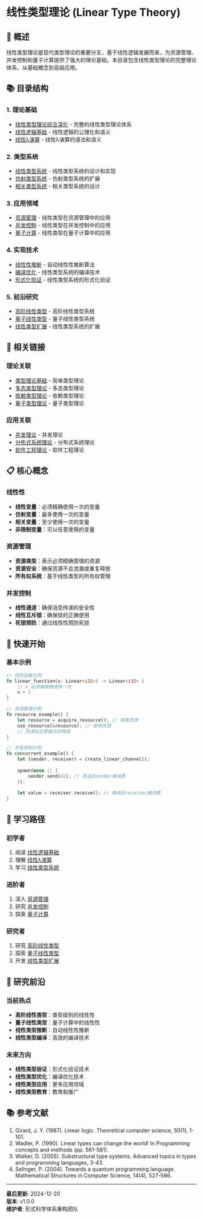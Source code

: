 # 线性类型理论 (Linear Type Theory)

## 🎯 **概述**

线性类型理论是现代类型理论的重要分支，基于线性逻辑发展而来，为资源管理、并发控制和量子计算提供了强大的理论基础。本目录包含线性类型理论的完整理论体系，从基础概念到高级应用。

## 📚 **目录结构**

### 1. 理论基础

- [线性类型理论综合深化](Linear_Type_Theory_Comprehensive.md) - 完整的线性类型理论体系
- [线性逻辑基础](Linear_Logic_Foundation.md) - 线性逻辑的公理化和语义
- [线性λ演算](Linear_Lambda_Calculus.md) - 线性λ演算的语法和语义

### 2. 类型系统

- [线性类型系统](Linear_Type_System.md) - 线性类型系统的设计和实现
- [仿射类型系统](Affine_Type_System.md) - 仿射类型系统的扩展
- [相关类型系统](Relevant_Type_System.md) - 相关类型系统的设计

### 3. 应用领域

- [资源管理](Resource_Management.md) - 线性类型在资源管理中的应用
- [并发控制](Concurrency_Control.md) - 线性类型在并发控制中的应用
- [量子计算](Quantum_Computing.md) - 线性类型在量子计算中的应用

### 4. 实现技术

- [线性性推断](Linearity_Inference.md) - 自动线性性推断算法
- [编译优化](Compilation_Optimization.md) - 线性类型系统的编译技术
- [形式化验证](Formal_Verification.md) - 线性类型系统的形式化验证

### 5. 前沿研究

- [高阶线性类型](Higher_Order_Linear_Types.md) - 高阶线性类型系统
- [量子线性类型](Quantum_Linear_Types.md) - 量子线性类型系统
- [线性类型扩展](Linear_Type_Extensions.md) - 线性类型系统的扩展

## 🔗 **相关链接**

### 理论关联

- [类型理论基础](../01_Simple_Type_Theory/) - 简单类型理论
- [多态类型理论](../02_Polymorphic_Type_Theory/) - 多态类型理论
- [依赖类型理论](../03_Dependent_Type_Theory/) - 依赖类型理论
- [量子类型理论](../05_Quantum_Type_Theory/) - 量子类型理论

### 应用关联

- [并发理论](../../11_Concurrency_Theory/) - 并发理论
- [分布式系统理论](../../06_Distributed_Systems_Theory/) - 分布式系统理论
- [软件工程理论](../../07_Software_Engineering_Theory/) - 软件工程理论

## 📋 **核心概念**

### 线性性

- **线性变量**：必须精确使用一次的变量
- **仿射变量**：最多使用一次的变量
- **相关变量**：至少使用一次的变量
- **非限制变量**：可以任意使用的变量

### 资源管理

- **资源类型**：表示必须精确管理的资源
- **资源安全**：确保资源不会泄漏或重复释放
- **所有权系统**：基于线性类型的所有权管理

### 并发控制

- **线性通道**：确保消息传递的安全性
- **线性互斥锁**：确保锁的正确使用
- **死锁预防**：通过线性性预防死锁

## 🚀 **快速开始**

### 基本示例

```rust
// 线性函数示例
fn linear_function(x: Linear<i32>) -> Linear<i32> {
    // x 必须被精确使用一次
    x + 1
}

// 资源管理示例
fn resource_example() {
    let resource = acquire_resource(); // 获取资源
    use_resource(&resource); // 使用资源
    // 资源在这里被自动释放
}

// 并发控制示例
fn concurrent_example() {
    let (sender, receiver) = create_linear_channel();
    
    spawn(move || {
        sender.send(42); // 发送后sender被消费
    });
    
    let value = receiver.receive(); // 接收后receiver被消费
}
```

## 📖 **学习路径**

### 初学者

1. 阅读 [线性逻辑基础](Linear_Logic_Foundation.md)
2. 理解 [线性λ演算](Linear_Lambda_Calculus.md)
3. 学习 [线性类型系统](Linear_Type_System.md)

### 进阶者

1. 深入 [资源管理](Resource_Management.md)
2. 研究 [并发控制](Concurrency_Control.md)
3. 探索 [量子计算](Quantum_Computing.md)

### 研究者

1. 研究 [高阶线性类型](Higher_Order_Linear_Types.md)
2. 探索 [量子线性类型](Quantum_Linear_Types.md)
3. 开发 [线性类型扩展](Linear_Type_Extensions.md)

## 🔬 **研究前沿**

### 当前热点

- **高阶线性类型**：类型级别的线性性
- **量子线性类型**：量子计算中的线性性
- **线性类型推断**：自动线性性推断
- **线性类型编译**：高效的编译技术

### 未来方向

- **线性类型验证**：形式化验证技术
- **线性类型优化**：编译优化技术
- **线性类型应用**：更多应用领域
- **线性类型教育**：教育和推广

## 📚 **参考文献**

1. Girard, J. Y. (1987). Linear logic. Theoretical computer science, 50(1), 1-101.
2. Wadler, P. (1990). Linear types can change the world! In Programming concepts and methods (pp. 561-581).
3. Walker, D. (2005). Substructural type systems. Advanced topics in types and programming languages, 3-43.
4. Selinger, P. (2004). Towards a quantum programming language. Mathematical Structures in Computer Science, 14(4), 527-586.

---

**最后更新**: 2024-12-20  
**版本**: v1.0.0  
**维护者**: 形式科学体系重构团队
